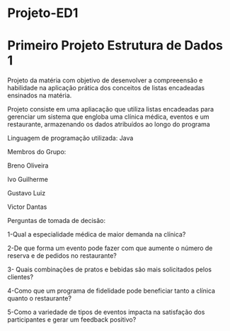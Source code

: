 # Projeto-ED1
# Primeiro Projeto Estrutura de Dados 1

Projeto da matéria com objetivo de desenvolver a compreeensão e habilidade na aplicação prática dos conceitos de listas encadeadas ensinados na matéria.

Projeto consiste em uma apliacação que utiliza listas encadeadas para gerenciar um sistema que engloba uma clínica médica, eventos e um restaurante, armazenando os dados atribuídos ao longo do programa

Linguagem de programação utilizada:
Java

Membros do Grupo:

Breno Oliveira

Ivo Guilherme

Gustavo Luiz

Victor Dantas

Perguntas de tomada de decisão:

1-Qual a especialidade médica de maior demanda na clínica?

2-De que forma um evento pode fazer com que aumente o número de reserva e de pedidos no restaurante?

3- Quais combinações de pratos e bebidas são mais solicitados pelos clientes? 

4-Como que um programa de fidelidade pode beneficiar tanto a clínica quanto o restaurante? 

5-Como a variedade de tipos de eventos impacta na satisfação dos participantes e gerar um feedback positivo?
